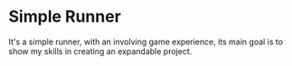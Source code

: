 # Simple Runner
It's a simple runner, with an involving game experience, its main goal is to show my skills in creating an expandable project.

